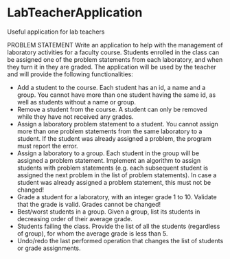 # LabTeacherApplication
Useful application for lab teachers

PROBLEM STATEMENT
Write an application to help with the management of laboratory activities for a faculty course.
Students enrolled in the class can be assigned one of the problem statements
from each laboratory, and when they turn it in they are graded. The application will be used by the teacher and
will provide the following functionalities:
- Add a student to the course. Each student has an id, a name and a group. You cannot have more than
one student having the same id, as well as students without a name or group.
- Remove a student from the course. A student can only be removed while they have not received any
grades.
- Assign a laboratory problem statement to a student. You cannot assign more than one problem
statements from the same laboratory to a student. If the student was already assigned a problem, the
program must report the error.
- Assign a laboratory to a group. Each student in the group will be assigned a problem statement.
Implement an algorithm to assign students with problem statements (e.g. each subsequent student is
assigned the next problem in the list of problem statements). In case a student was already assigned a
problem statement, this must not be changed!
- Grade a student for a laboratory, with an integer grade 1 to 10. Validate that the grade is valid. Grades
cannot be changed!
- Best/worst students in a group. Given a group, list its students in decreasing order of their average
grade.
- Students failing the class. Provide the list of all the students (regardless of group), for whom the average
grade is less than 5.
- Undo/redo the last performed operation that changes the list of students or grade assignments.
